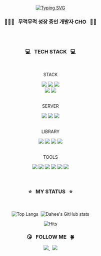 <div align=center >
  
[![Typing SVG](https://readme-typing-svg.demolab.com?font=Rubik&pause=1000&color=D956FF&center=true&vCenter=true&width=435&lines=+I'm+a+Web+Frontend+Developer+%F0%9F%92%9C)](https://git.io/typing-svg)
  <br />
  
  ### 👩🏻‍💻 &nbsp; 무럭무럭 성장 중인 개발자 CHO &nbsp; 🌱✨
  <br /><br />
  
  ### 💻 &nbsp; TECH STACK &nbsp; 💻
  <br />
  
  <div align=center>
    <p>STACK</p>
    <img src="https://img.shields.io/badge/html5-E34F26?style=round&logo=html5&logoColor=white"> 
    <img src="https://img.shields.io/badge/css3-1572B6?style=round&logo=css3&logoColor=white"> 
    <img src="https://img.shields.io/badge/sass-CC6699?style=round&logo=sass&logoColor=white"> 
    <br />
    <img src="https://img.shields.io/badge/javascript-F7DF1E?style=round&logo=javascript&logoColor=black"> 
    <img src="https://img.shields.io/badge/react-61DAFB?style=round&logo=react&logoColor=white"> 
  </div><br />
  <div>
    <p>SERVER</p>
    <img src="https://img.shields.io/badge/amazonaws-232F3E?style=round&logo=amazonaws&logoColor=white"> 
    <img src="https://img.shields.io/badge/amazons3-569A31?style=round&logo=amazons3&logoColor=white"> 
    <img src="https://img.shields.io/badge/netlify-00C7B7?style=round&logo=netlify&logoColor=white"> 
  </div><br />
  <div>
    <p>LIBRARY</p>
    <img src="https://img.shields.io/badge/styledcomponents-DB7093?style=round&logo=styledcomponents&logoColor=white"> 
    <img src="https://img.shields.io/badge/reactrouter-CA4245?style=round&logo=reactrouter&logoColor=white">
    <img src="https://img.shields.io/badge/reactquery-FF4154?style=round&logo=reactquery&logoColor=white"> 
    <img src="https://img.shields.io/badge/reacthookform-EC5990?style=round&logo=reacthookform&logoColor=black">
  </div><br />
  <div>
    <p>TOOLS</p>
    <img src="https://img.shields.io/badge/VScode-007ACC?style=round&logo=visualstudiocode&logoColor=white">
    <img src="https://img.shields.io/badge/github-181717?style=round&logo=github&logoColor=white"> 
    <img src="https://img.shields.io/badge/git-F05032?style=round&logo=git&logoColor=white">
    <img src="https://img.shields.io/badge/discord-5865F2?style=round&logo=discord&logoColor=white">
    <img src="https://img.shields.io/badge/notion-000000?style=round&logo=notion&logoColor=white">
    <img src="https://img.shields.io/badge/slack-4A154B?style=round&logo=slack&logoColor=white">
  </div>
  <br /><br />
  
  ### ⭐ &nbsp; MY STATUS &nbsp; ⭐
  <br />
  
![Top Langs](https://github-readme-stats.vercel.app/api/top-langs/?username=selene-cho&layout=compact&theme=dracula)&nbsp;
![Dahee's GitHub stats](https://github-readme-stats.vercel.app/api?username=selene-cho&show_icons=true&theme=dracula)
<br />
  
[![Hits](https://hits.seeyoufarm.com/api/count/incr/badge.svg?url=https%3A%2F%2Fgithub.com%2Fselene-cho&count_bg=%23E7A7FF&title_bg=%238D64F3&icon=&icon_color=%23C365FB&title=HITS&edge_flat=false)](https://github.com/selene-cho)

  ### 😘 &nbsp; FOLLOW ME &nbsp; 🍀
  <div align="center">
    <a href="https://velog.io/@fullmoon29">
      <img src="https://img.shields.io/badge/TECH%20BLOG-11B48A?style=round&logo=Vimeo&logoColor=white&link=https://velog.io/@fullmoon29" />
    </a>&nbsp;
    <a href="mailto:selene.cho29@gmail.com">
      <img src="https://img.shields.io/badge/Gmail-d14836?style=round&logo=Gmail&logoColor=white&link=selene.cho29@gmail.com" />
    </a>
  </div>
</div>

<!--
**selene-cho/selene-cho** is a ✨ _special_ ✨ repository because its `README.md` (this file) appears on your GitHub profile.

Here are some ideas to get you started:

- 🔭 I’m currently working on ...
- 🌱 I’m currently learning ...
- 👯 I’m looking to collaborate on ...
- 🤔 I’m looking for help with ...
- 💬 Ask me about ...
- 📫 How to reach me: ...
- 😄 Pronouns: ...
- ⚡ Fun fact: ...
-->
